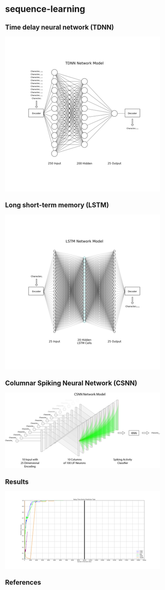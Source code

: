 # sequence-learning

## Time delay neural network (TDNN)

![TDNN](diagrams/tdnn.png)

## Long short-term memory (LSTM)

![LSTM](diagrams/lstm.png)

## Columnar Spiking Neural Network (CSNN)

![CSNN](diagrams/csnn.png)

## Results

![Results](results/artificial.png)

## References